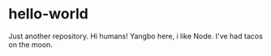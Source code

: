 # hello-world
Just another repository.
Hi humans!
Yangbo here, i like Node.
I've had tacos on the moon.
